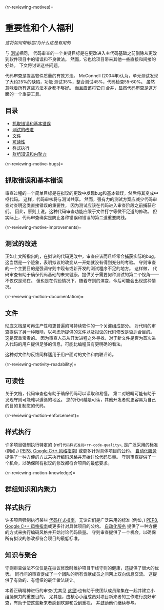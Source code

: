 (rr-reviewing-motives)=
# 重要性和个人福利

*这将如何帮助您/为什么这是有用的*

与 [测试](#Testing)相同， 代码审查的一个关键目标是在更改进入主代码基础之前删除从更改到软件项目中的错误和不良做法。 然而，它也给项目带来其他一些直接和间接的好处。 下文将讨论这些问题。

代码审查是提高软件质量的有效方法。 McConnell (2004年)认为，单元测试发现了大约25%的缺陷，功能 测试35%，整合测试45%，代码检查55-60%。 虽然 意味着所有这些方法本身都不够好。 而且应该将它们 合并，显然代码审查是这方面的一个重要工具。

## 目录

- [抓取错误和基本错误](#catching-bugs-and-elementary-errors)
- [测试的改进](#improvements-to-testing)
- [文件](#documentation)
- [可读性](#readability)
- [样式执行](#style-enforcement)
- [群组知识和内聚力](#group-knowledge-and-cohesion)

(rr-reviewing-motive-bugs)=
## 抓取错误和基本错误

审查过程的一个简单目标是在拟议的更改中发现bug和基本错误，然后将其变成中枢代码。 这样，代码审核将与测试共享。 然而，强有力的测试方案应减少代码审查对查明这类直接错误的重要性， 因为测试应该在代码进入审查阶段之前捕获它们。 因此，原则上说，这种代码审查功能应限于文件打字等微不足道的修改。 但实际上，代码审查确实是防止各种错误和错误的第二道重要防线。

(rr-reviewing-motive-improvements)=
## 测试的改进

正如上文所指出的，在拟议的代码更改中，审查应该而且经常会捕获实际的bug。 这当然是一个迹象，表明拟议的改变从一开始就没有得到充分的考验。 守则审查的一个主要目的是强调守则中现有或新开发的测试程序不足的地方。 这样做， 代码审查有助于确保代码基础的未来健康，提供关于需要何种测试的第二个视角――不仅仅是现在。 但也是在假设情况下，随着守则的演变，今后可能会出现这种情况。

(rr-reviewing-motion-documentation)=
## 文件

<!--SiccarPoint notes a whole section on documentation is justified in the book!-->
彻底文档<!--reference, 一旦存在章节--->是可再生产性和更普遍的可持续软件的一个关键组成部分。 对代码的审查提供了另一种眼睛，以考虑所提供的文件以及拟议的代码修改是否适合目的。 这是双重宝贵的。 因为审查人员从开发进程之外寻找，对于新文件是否为首次进入代码的用户提供足够的信息，可能比编程员有更明确的看法。

这种对文件的反馈同样适用于用户面对的文件和内联评论。

(rr-reviewing-motivity-readability)=
## 可读性

关于文档，代码审查也有助于确保代码可以读取和易懂。 第二对眼睛可能有助于发现守则可能难以遵循的地区。 您的代码越是可读，其他开发者就更容易为自己的目的复制您的代码。

(rr-reviewing-motion-enforcement)=
## 样式执行

许多项目强制执行特定的 {ref}`代码样式准则<rr-code-quality>`, 是广泛采用的标准 (例如，) [PEP8](https://www.python.org/dev/peps/pep-0008/), [Google C++ 风格指南](https://google.github.io/styleguide/cppguide.html)) 或更多针对具体项目的公约。 [自动化服务](../../code_quality/code_quality#online-services-providing-software-quality-checks) 提供了一种方便的方式来执行编码风格并开始讨论代码质量。 守则审查提供了一个机会，以确保所有拟议的修改都符合项目的最低要求。

(rr-reviewing-motion-knowledge)=
## 群组知识和内聚力

## 样式执行

许多项目强制执行某些 [代码样式指南](../../code_quality/code_quality#coding-style)，无论它们是广泛采用的标准 (例如，) [PEP8](https://www.python.org/dev/peps/pep-0008/), [Google C++ 风格指南](https://google.github.io/styleguide/cppguide.html)或更多针对具体项目的公约。 [自动化服务](../../code_quality/code_quality#online-services-providing-software-quality-checks) 提供了一种方便的方式来执行编码风格并开始讨论代码质量。 守则审查提供了一个机会，以确保所有拟议的修改都符合项目的最低标准。


## 知识与聚合

守则审查做法不仅仅是在拟议修改时维护项目干线守则的健康，还提供了很大的优势。 同行间的审查促成了一个团队的所有贡献成员之间网上双向信息交流。 这提供了有效的、有组织的最佳做法转让。

本着正确精神进行的审查(尤其见 [这里](#Be_nice))也有助于使团队成员聚集在一起并建立小组凝聚力的重要目的。 尤其是，由核心小组成员对项目新来者的工作进行良好审查，有助于使这些新来者感到欢迎和受到重视， 并鼓励他们继续参与。
